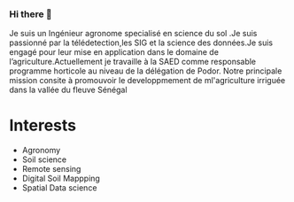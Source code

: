 ### Hi there 👋

Je suis un Ingénieur agronome specialisé en science du sol .Je suis passionné par la télédetection,les SIG et la science des données.Je suis engagé pour leur mise en application dans le domaine de l’agriculture.Actuellement je travaille à la SAED comme responsable programme horticole au niveau de la délégation de Podor. Notre principale mission consite à promouvoir le developpmement de ml'agriculture irriguée dans la vallée du fleuve Sénégal 

# Interests
- Agronomy
- Soil science
- Remote sensing
- Digital Soil Mappping
- Spatial Data science
